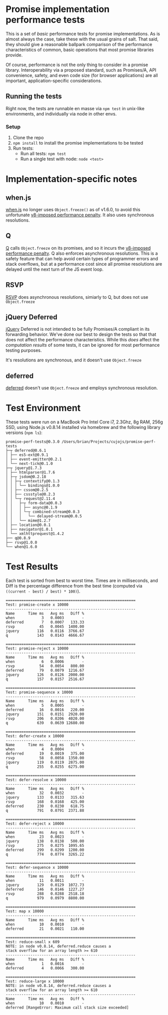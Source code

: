 # Promise implementation performance tests

This is a set of *basic* performance tests for promise implementations.  As is almost always the case, take these with the usual grains of salt.  That said, they should give a reasonable ballpark comparison of the performance characteristics of common, basic operations that most promise libraries provide.

Of course, performance is not the only thing to consider in a promise library.  Interoperability via a proposed standard, such as Promises/A, API convenience, safety, and even code size (for browser applications) are all important, application-specific considerations.

## Running the tests

Right now, the tests are runnable en masse via `npm test` in unix-like environments, and individually via node in other envs.

### Setup

1. Clone the repo
1. `npm install` to install the promise implementations to be tested
1. Run tests:
    * Run all tests: `npm test`
    * Run a single test with node: `node <test>`

# Implementation-specific notes

## when.js

[when.js](https://github.com/cujojs/when) no longer uses `Object.freeze()` as of v1.6.0, to avoid this unfortunate [v8-imposed performance penalty](http://stackoverflow.com/questions/8435080/any-performance-benefit-to-locking-down-javascript-objects).  It also uses synchronous resolutions.

## Q

[Q](https://github.com/kriskowal/q) calls `Object.freeze` on its promises, and so it incurs the [v8-imposed performance penalty](http://stackoverflow.com/questions/8435080/any-performance-benefit-to-locking-down-javascript-objects).  Q also enforces asynchronous resolutions.  This is a safety feature that can help avoid certain types of programmer errors and stack overflows, but at a performance cost since all promise resolutions are delayed until the next turn of the JS event loop.

## RSVP

[RSVP](https://github.com/tildeio/rsvp.js) does asynchronous resolutions, simiarly to Q, but does not use `Object.freeze`

## jQuery Deferred

[jQuery](http://jquery.com) Deferred is not intended to be fully Promises/A compliant in its forwarding behavior.  We've done our best to design the tests so that that does not affect the performance characteristics.  While this *does* affect the *computation results* of some tests, it can be ignored for most performance testing purposes.

It's resolutions are synchronous, and it doesn't use `Object.freeze`

## deferred

[deferred](https://github.com/medikoo/deferred) doesn't use `Object.freeze` and employs synchronous resolution.

# Test Environment

These tests were run on a MacBook Pro Intel Core i7, 2.3Ghz, 8g RAM, 256g SSD, using Node.js v0.8.14 installed via homebrew and the following library versions (`npm ls`):

```text
promise-perf-tests@0.3.0 /Users/brian/Projects/cujojs/promise-perf-tests
├─┬ deferred@0.6.1
│ ├── es5-ext@0.9.1
│ ├── event-emitter@0.2.1
│ └── next-tick@0.1.0
├─┬ jquery@1.7.3
│ ├── htmlparser@1.7.6
│ ├─┬ jsdom@0.2.18
│ │ ├─┬ contextify@0.1.3
│ │ │ └── bindings@1.0.0
│ │ ├── cssom@0.2.5
│ │ ├── cssstyle@0.2.3
│ │ └─┬ request@2.11.4
│ │   ├─┬ form-data@0.0.3
│ │   │ ├── async@0.1.9
│ │   │ └─┬ combined-stream@0.0.3
│ │   │   └── delayed-stream@0.0.5
│ │   └── mime@1.2.7
│ ├── location@0.0.1
│ ├── navigator@1.0.1
│ └── xmlhttprequest@1.4.2
├── q@0.8.9
├── rsvp@1.0.0
└── when@1.6.0
```

# Test Results

Each test is sorted from best to worst time. Times are in milliseconds, and Diff is the percentage difference from the best time (computed via `((current - best) / best) * 100)`).

```text
==========================================================
Test: promise-create x 10000
----------------------------------------------------------
Name      Time ms   Avg ms   Diff %
when            3   0.0003        -
deferred        7   0.0007   133.33
rsvp           45   0.0045  1400.00
jquery        116   0.0116  3766.67
q             143   0.0143  4666.67

==========================================================
Test: promise-reject x 10000
----------------------------------------------------------
Name      Time ms   Avg ms   Diff %
when            6   0.0006        -
rsvp           54   0.0054   800.00
deferred       79   0.0079  1216.67
jquery        126   0.0126  2000.00
q             157   0.0157  2516.67

==========================================================
Test: promise-sequence x 10000
----------------------------------------------------------
Name      Time ms   Avg ms   Diff %
when            5   0.0005        -
deferred       16   0.0016   220.00
jquery        151   0.0151  2920.00
rsvp          206   0.0206  4020.00
q             639   0.0639 12680.00

==========================================================
Test: defer-create x 10000
----------------------------------------------------------
Name      Time ms   Avg ms   Diff %
when            4   0.0004        -
deferred       19   0.0019   375.00
rsvp           58   0.0058  1350.00
jquery        119   0.0119  2875.00
q             255   0.0255  6275.00

==========================================================
Test: defer-resolve x 10000
----------------------------------------------------------
Name      Time ms   Avg ms   Diff %
when           32   0.0032        -
jquery        133   0.0133   315.63
rsvp          168   0.0168   425.00
deferred      230   0.0230   618.75
q             791   0.0791  2371.88

==========================================================
Test: defer-reject x 10000
----------------------------------------------------------
Name      Time ms   Avg ms   Diff %
when           23   0.0023        -
jquery        138   0.0138   500.00
rsvp          275   0.0275  1095.65
deferred      299   0.0299  1200.00
q             774   0.0774  3265.22

==========================================================
Test: defer-sequence x 10000
----------------------------------------------------------
Name      Time ms   Avg ms   Diff %
when           11   0.0011        -
jquery        129   0.0129  1072.73
deferred      146   0.0146  1227.27
rsvp          288   0.0288  2518.18
q             979   0.0979  8800.00

==========================================================
Test: map x 10000
----------------------------------------------------------
Name      Time ms   Avg ms   Diff %
when           10   0.0010        -
deferred       21   0.0021   110.00

==========================================================
Test: reduce-small x 609
NOTE: in node v0.8.14, deferred.reduce causes a
stack overflow for an array length >= 610
----------------------------------------------------------
Name      Time ms   Avg ms   Diff %
when            1   0.0016        -
deferred        4   0.0066   300.00

==========================================================
Test: reduce-large x 10000
NOTE: in node v0.8.14, deferred.reduce causes a
stack overflow for an array length >= 610
----------------------------------------------------------
Name      Time ms   Avg ms   Diff %
when           10   0.0010        -
deferred [RangeError: Maximum call stack size exceeded]
```


